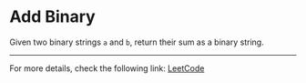 <h1>Add Binary</h1>

<p>Given two binary strings <code>a</code> and <code>b</code>, return their sum as a binary string.</p>

<hr>
<p>For more details, check the following link: <a href="https://leetcode.com/problems/add-binary/">LeetCode</a></p>
